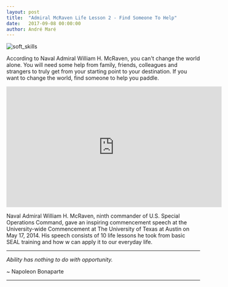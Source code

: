 ```yaml
---
layout: post
title:  "Admiral McRaven Life Lesson 2 - Find Someone To Help"
date:   2017-09-08 00:00:00
author: André Maré
---
```


![soft_skills]({{site.url}}/images/blog_header/72436006_m.jpg)

According to Naval Admiral William H. McRaven, you can't change the world alone. You will need some help from family, friends, colleagues and strangers to truly get from your starting point to your destination. If you want to change the world, find someone to help you paddle.

<!--more-->

<p align="center"><iframe width="560" height="315" src="https://www.youtube.com/embed/6ASsZD9xXpY" frameborder="0" allowfullscreen></iframe></p>

Naval Admiral William H. McRaven, ninth commander of U.S. Special Operations Command, gave an inspiring commencement speech at the University-wide Commencement at The University of Texas at Austin on May 17, 2014. His speech consists of 10 life lessons he took from basic SEAL training and how w can apply it to our everyday life.

<hr />

*Ability has nothing to do with opportunity.*

~ Napoleon Bonaparte

<hr />